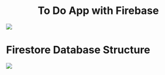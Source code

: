 <h1 align="center">
  To Do App with Firebase
</h1>

![](https://github.com/andreanlay/todo-flutter/blob/master/demo.gif)

# Firestore Database Structure

![](https://github.com/andreanlay/todo-flutter/blob/master/firestore_structure.png)
